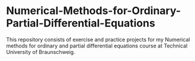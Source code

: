 # Numerical-Methods-for-Ordinary-Partial-Differential-Equations
This repository consists of exercise and practice projects for my Numerical methods for ordinary and partial differential equations course at Technical University of Braunschweig.
